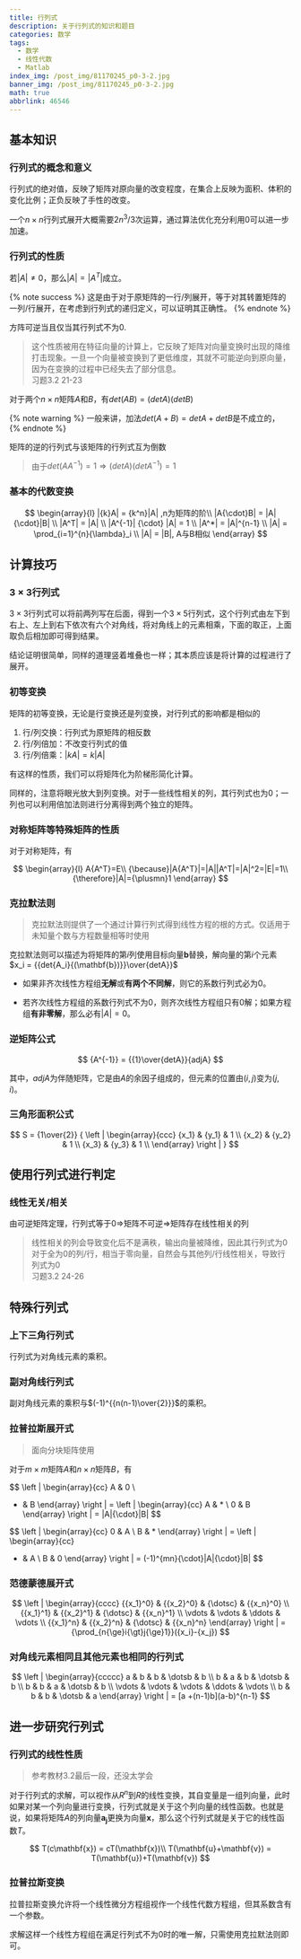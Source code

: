 ```yaml
---
title: 行列式
description: 关于行列式的知识和题目
categories: 数学
tags:
  - 数学
  - 线性代数
  - Matlab
index_img: /post_img/81170245_p0-3-2.jpg
banner_img: /post_img/81170245_p0-3-2.jpg
math: true
abbrlink: 46546
---
```


## 基本知识

### 行列式的概念和意义

行列式的绝对值，反映了矩阵对原向量的改变程度，在集合上反映为面积、体积的变化比例；正负反映了手性的改变。

一个$n\times{n}$行列式展开大概需要$2n^3/3$次运算，通过算法优化充分利用0可以进一步加速。

### 行列式的性质

若$|A|\neq{0}$，那么$|A| = |A^T|$成立。

{% note success %}
这是由于对于原矩阵的一行/列展开，等于对其转置矩阵的一列/行展开，在考虑到行列式的递归定义，可以证明其正确性。
{% endnote %}

方阵可逆当且仅当其行列式不为0.

> 这个性质被用在特征向量的计算上，它反映了矩阵对向量变换时出现的降维打击现象。一旦一个向量被变换到了更低维度，其就不可能逆向到原向量，因为在变换的过程中已经失去了部分信息。</br>
> 习题3.2 21-23

对于两个$n\times{n}$矩阵$A$和$B$，有$det(AB) = (detA)(detB)$

{% note warning %}
一般来讲，加法$det(A+B) = detA + detB$是不成立的，
{% endnote %}

矩阵的逆的行列式与该矩阵的行列式互为倒数

> 由于$det(A A^{-1}) = 1\Rightarrow (detA)(detA^{-1})=1$

### 基本的代数变换

$$
\begin{array}{l}
|{k}A| = {k^n}|A| ,n为矩阵的阶\\
|A{\cdot}B| = |A|{\cdot}|B|  \\
|A^T| = |A|  \\
|A^{-1}| {\cdot} |A| = 1  \\
|A^*| = |A|^{n-1}  \\
|A| = \prod_{i=1}^{n}{\lambda}_i  \\
|A| = |B|, A与B相似
\end{array}
$$

## 计算技巧

### $3\times 3$行列式

$3\times 3$行列式可以将前两列写在后面，得到一个$3\times 5$行列式，这个行列式由左下到右上、左上到右下依次有六个对角线，将对角线上的元素相乘，下面的取正，上面取负后相加即可得到结果。

结论证明很简单，同样的道理竖着堆叠也一样；其本质应该是将计算的过程进行了展开。

### 初等变换

矩阵的初等变换，无论是行变换还是列变换，对行列式的影响都是相似的

1. 行/列交换：行列式为原矩阵的相反数
2. 行/列倍加：不改变行列式的值
3. 行/列倍乘：$|kA|=k|A|$

有这样的性质，我们可以将矩阵化为阶梯形简化计算。

同样的，注意将眼光放大到列变换。对于一些线性相关的列，其行列式也为0；一列也可以利用倍加法则进行分离得到两个独立的矩阵。

### 对称矩阵等特殊矩阵的性质

对于对称矩阵，有

$$
\begin{array}{l}
A{A^T}=E\\
{\because}|A{A^T}|=|A||A^T|=|A|^2=|E|=1\\
{\therefore}|A|={\plusmn}1
\end{array}
$$

### 克拉默法则

> 克拉默法则提供了一个通过计算行列式得到线性方程的根的方式。仅适用于未知量个数与方程数量相等时使用

克拉默法则可以描述为将矩阵的第$i$列使用目标向量$\mathbf{b}$替换，解向量的第$i$个元素$x_i = {{det{A_i}{(\mathbf{b})}}\over{detA}}$

- 如果非齐次线性方程组**无解**或**有两个不同解**，则它的系数行列式必为0。

- 若齐次线性方程组的系数行列式不为0，则齐次线性方程组只有0解；如果方程组**有非零解**，那么必有$|A|=0$。

### 逆矩阵公式

$$
{A^{-1}} = {{1}\over{detA}}{adjA}
$$

其中，$adjA$为伴随矩阵，它是由$A$的余因子组成的，但元素的位置由$(i,j)$变为$(j,i)$。

### 三角形面积公式

$$
S = {1\over{2}}
  {
  \left |
  \begin{array}{ccc}
  {x_1} & {y_1} & 1 \\
  {x_2} & {y_2} & 1 \\
  {x_3} & {y_3} & 1 \\
  \end{array}
  \right |
}
$$

## 使用行列式进行判定

### 线性无关/相关

由可逆矩阵定理，行列式等于0$\Rightarrow$矩阵不可逆$\Rightarrow$矩阵存在线性相关的列

> 线性相关的列会导致变化后不是满秩，输出向量被降维，因此其行列式为0</br>
> 对于全为0的列/行，相当于零向量，自然会与其他列/行线性相关，导致行列式为0</br>
> 习题3.2 24-26

## 特殊行列式

### 上下三角行列式

行列式为对角线元素的乘积。

### 副对角线行列式

副对角线元素的乘积与$(-1)^{{n(n-1)\over{2}}}$的乘积。

### 拉普拉斯展开式

> 面向分块矩阵使用

对于$m{\times}m$矩阵$A$和$n{\times}n$矩阵$B$，有

$$
\left |
\begin{array}{cc}
A & 0 \\
* & B
\end{array}
\right | =
\left |
\begin{array}{cc}
A & * \\
0 & B
\end{array}
\right | =
|A|{\cdot}|B|
$$

$$
\left |
\begin{array}{cc}
0 & A \\
B & *
\end{array}
\right | =
\left |
\begin{array}{cc}
* & A \\
B & 0
\end{array}
\right | =
(-1)^{mn}{\cdot}|A|{\cdot}|B|
$$

### 范德蒙德展开式

$$
\left |
\begin{array}{cccc}
{{x_1}^0} & {{x_2}^0} & {\dotsc} & {{x_n}^0} \\
{{x_1}^1} & {{x_2}^1} & {\dotsc} & {{x_n}^1} \\
\vdots & \vdots & \ddots & \vdots \\
{{x_1}^n} & {{x_2}^n} & {\dotsc} & {{x_n}^n}
\end{array}
\right | =
{\prod_{n{\ge}i{\gt}j{\ge}1}}({x_i}-{x_j})
$$

### 对角线元素相同且其他元素也相同的行列式

$$
\left |
\begin{array}{ccccc}
a & b & b & \dotsb & b \\
b & a & b & \dotsb & b \\
b & b & a & \dotsb & b \\
\vdots & \vdots & \vdots & \ddots & \vdots \\
b & b & b & \dotsb & a
\end{array}
\right | =
[a +(n-1)b](a-b)^{n-1}
$$

## 进一步研究行列式

### 行列式的线性性质

> 参考教材3.2最后一段，还没太学会

对于行列式的求解，可以视作从$R^n$到$R$的线性变换，其自变量是一组列向量，此时如果对某一个列向量进行变换，行列式就是关于这个列向量的线性函数。也就是说，如果将矩阵$A$的列向量$\mathbf{a_{j}}$更换为向量$\mathbf{x}$，那么这个行列式就是关于它的线性函数$T$。

$$
T(c\mathbf{x}) = cT(\mathbf{x})\\
T(\mathbf{u}+\mathbf{v}) = T(\mathbf{u})+T(\mathbf{v})
$$

### 拉普拉斯变换

拉普拉斯变换允许将一个线性微分方程组视作一个线性代数方程组，但其系数含有一个参数。

求解这样一个线性方程组在满足行列式不为0时的唯一解，只需使用克拉默法则即可。
